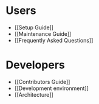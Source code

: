 # Users

* [[Setup Guide]]
* [[Maintenance Guide]]
* [[Frequently Asked Questions]]

# Developers

* [[Contributors Guide]]
* [[Development environment]]
* [[Architecture]]